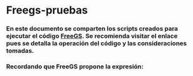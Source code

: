 # Freegs-pruebas

### En este documento se comparten los scripts creados para ejecutar el código [FreeGS](https://github.com/freegs-plasma/freegs). Se recomienda visitar el enlace pues se detalla la operación del código y las consideraciones tomadas.
### Recordando que FreeGS propone la expresión:





